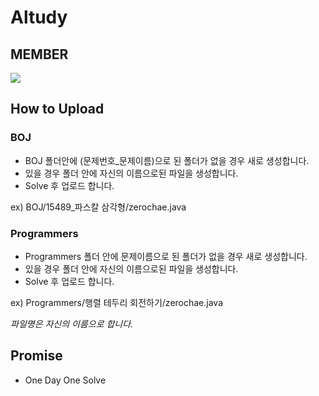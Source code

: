 # Altudy

## MEMBER

<a href="https://github.com/zerochae/Altudy/graphs/contributors">
  <img src="https://contrib.rocks/image?repo=zerochae/Altudy" />
</a>

## How to Upload

### BOJ

- BOJ 폴더안에 (문제번호_문제이름)으로 된 폴더가 없을 경우 새로 생성합니다. 
- 있을 경우 폴더 안에 자신의 이름으로된 파일을 생성합니다.
- Solve 후 업로드 합니다.

ex) BOJ/15489_파스칼 삼각형/zerochae.java

### Programmers

- Programmers 폴더 안에 문제이름으로 된 폴더가 없을 경우 새로 생성합니다.
- 있을 경우 폴더 안에 자신의 이름으로된 파일을 생성합니다.
- Solve 후 업로드 합니다.

ex) Programmers/행렬 테두리 회전하기/zerochae.java

*파일명은 자신의 이름으로 합니다.*

## Promise

- One Day One Solve
